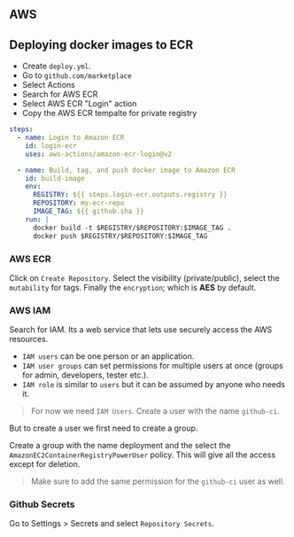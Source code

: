 ## AWS

## Deploying docker images to ECR

- Create `deploy.yml`.
- Go to `github.com/marketplace`
- Select Actions
- Search for AWS ECR
- Select AWS ECR "Login" action
- Copy the AWS ECR tempalte for private registry

```yml
steps:
  - name: Login to Amazon ECR
    id: login-ecr
    uses: aws-actions/amazon-ecr-login@v2

  - name: Build, tag, and push docker image to Amazon ECR
    id: build-image
    env:
      REGISTRY: ${{ steps.login-ecr.outputs.registry }}
      REPOSITORY: my-ecr-repo
      IMAGE_TAG: ${{ github.sha }}
    run: |
      docker build -t $REGISTRY/$REPOSITORY:$IMAGE_TAG .
      docker push $REGISTRY/$REPOSITORY:$IMAGE_TAG
```


### AWS ECR

Click on `Create Repository`. Select the visibility (private/public), select the `mutability` for tags. Finally the `encryption`; which is **AES** by default.

### AWS IAM

Search for IAM. Its a web service that lets use securely access the AWS resources.

- `IAM users` can be one person or an application.
- `IAM user groups` can set permissions for multiple users at once (groups for admin, developers, tester etc.).
- `IAM role` is similar to `users` but it can be assumed by anyone who needs it.

> For now we need `IAM Users`. Create a user with the name `github-ci`.

But to create a user we first need to create a group.  

Create a group with the name deployment and the select the `AmazonEC2ContainerRegistryPowerUser` policy. This will give all the access except for deletion.  

> Make sure to add the same permission for the `github-ci` user as well.

### Github Secrets

Go to Settings > Secrets and select `Repository Secrets`.
